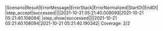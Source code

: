 |Scenario|Result|ErrorMessage|ErrorStack|ErrorNormalized|StartDt|EndDt|
|step_accept|successed||||2021-10-21 05:21:40.009093|2021-10-21 05:21:40.108094|
|step_show|successed||||2021-10-21 05:21:40.108094|2021-10-21 05:21:40.190342|
Coverage: 2/2
